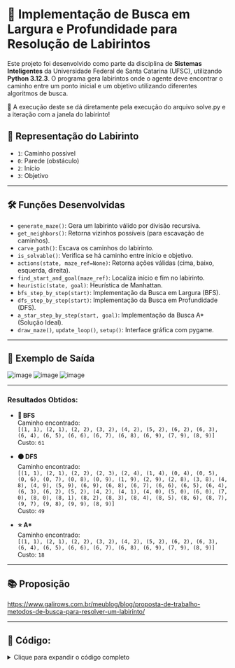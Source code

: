 # 🧭 Implementação de Busca em Largura e Profundidade para Resolução de Labirintos

Este projeto foi desenvolvido como parte da disciplina de **Sistemas Inteligentes** da Universidade Federal de Santa Catarina (UFSC), utilizando **Python 3.12.3**. O programa gera labirintos onde o agente deve encontrar o caminho entre um ponto inicial e um objetivo utilizando diferentes algoritmos de busca. 

🧠 A execução deste se dá diretamente pela execução do arquivo solve.py e a iteração com a janela do labirinto!

## 🧱 Representação do Labirinto

- `1`: Caminho possível
- `0`: Parede (obstáculo)
- `2`: Início
- `3`: Objetivo

---

## 🛠️ Funções Desenvolvidas

- `generate_maze()`: Gera um labirinto válido por divisão recursiva.
- `get_neighbors()`: Retorna vizinhos possíveis (para escavação de caminhos).
- `carve_path()`: Escava os caminhos do labirinto.
- `is_solvable()`: Verifica se há caminho entre início e objetivo.
- `actions(state, maze_ref=None)`: Retorna ações válidas (cima, baixo, esquerda, direita).
- `find_start_and_goal(maze_ref)`: Localiza início e fim no labirinto.
- `heuristic(state, goal)`: Heurística de Manhattan.
- `bfs_step_by_step(start)`: Implementação da Busca em Largura (BFS).
- `dfs_step_by_step(start)`: Implementação da Busca em Profundidade (DFS).
- `a_star_step_by_step(start, goal)`: Implementação da Busca A*(Solução Ideal).
- `draw_maze()`, `update_loop()`, `setup()`: Interface gráfica com pygame.

---

## 📸 Exemplo de Saída

![image](https://github.com/user-attachments/assets/310235d3-795f-41b9-ad83-8736d5a78aaf)
![image](https://github.com/user-attachments/assets/05385558-8c51-4a72-9062-95f22e508b47)
![image](https://github.com/user-attachments/assets/ba55f54e-951c-4e48-8b14-c8c115478a24)

---

### Resultados Obtidos:

- **🔵 BFS**  
  Caminho encontrado:  
  `[(1, 1), (2, 1), (2, 2), (3, 2), (4, 2), (5, 2), (6, 2), (6, 3), (6, 4), (6, 5), (6, 6), (6, 7), (6, 8), (6, 9), (7, 9), (8, 9)]`  
  Custo: `61`

- **🟠 DFS**  
  Caminho encontrado:  
  `[(1, 1), (2, 1), (2, 2), (2, 3), (2, 4), (1, 4), (0, 4), (0, 5), (0, 6), (0, 7), (0, 8), (0, 9), (1, 9), (2, 9), (2, 8), (3, 8), (4, 8), (4, 9), (5, 9), (6, 9), (6, 8), (6, 7), (6, 6), (6, 5), (6, 4), (6, 3), (6, 2), (5, 2), (4, 2), (4, 1), (4, 0), (5, 0), (6, 0), (7, 0), (8, 0), (8, 1), (8, 2), (8, 3), (8, 4), (8, 5), (8, 6), (8, 7), (9, 7), (9, 8), (9, 9), (8, 9)]`  
  Custo: `49`

- **⭐ A\***  
  Caminho encontrado:  
  `[(1, 1), (2, 1), (2, 2), (3, 2), (4, 2), (5, 2), (6, 2), (6, 3), (6, 4), (6, 5), (6, 6), (6, 7), (6, 8), (6, 9), (7, 9), (8, 9)]`  
  Custo: `18`

---


## 📚 Proposição
https://www.galirows.com.br/meublog/blog/proposta-de-trabalho-metodos-de-busca-para-resolver-um-labirinto/

---

## 🚀 Código:
<details>
<summary>Clique para expandir o código completo</summary>

```python
import asyncio
import pygame
from collections import deque
import heapq
import random

# Configurações do labirinto
GRID_SIZE = 10
maze = [
    [1, 1, 1, 0, 1, 1, 1, 1, 1, 1],
    [1, 2, 0, 0, 1, 0, 1, 0, 1, 1],
    [1, 1, 1, 1, 1, 0, 1, 0, 1, 1],
    [0, 0, 1, 0, 0, 0, 1, 0, 1, 1],
    [1, 1, 1, 0, 1, 1, 1, 0, 1, 1],
    [1, 0, 1, 0, 1, 0, 0, 0, 1, 1],
    [1, 0, 1, 1, 1, 1, 1, 1, 1, 1],
    [1, 0, 0, 0, 0, 0, 0, 0, 0, 1],  
    [1, 1, 1, 1, 1, 1, 1, 1, 0, 3],
    [1, 1, 1, 1, 1, 1, 1, 1, 1, 1]
]
CELL_SIZE = 50
WINDOW_SIZE = CELL_SIZE * GRID_SIZE
FPS = 60

WHITE = (255, 255, 255)
BLACK = (0, 0, 0)
GREEN = (0, 255, 0)
RED = (255, 0, 0)
BLUE = (0, 0, 255)
ORANGE = (255, 165, 0)
GRAY = (200, 200, 200)

screen = None
path = []
visited_cells = []
start = None
goal = None
search_generator = None
current_algorithm = "A*" 
steps_counter = 0  

#Funções base do labirinto
def get_neighbors(row, col, maze_temp):
    neighbors = []
    directions = [(-2, 0), (2, 0), (0, -2), (0, 2)]
    random.shuffle(directions)
    for dr, dc in directions:
        new_row, new_col = row + dr, col + dc
        if 0 <= new_row < GRID_SIZE and 0 <= new_col < GRID_SIZE and maze_temp[new_row][new_col] == 0:
            neighbors.append((new_row, new_col))
    return neighbors

def carve_path(row, col, maze_temp):
    maze_temp[row][col] = 1
    for new_row, new_col in get_neighbors(row, col, maze_temp):
        if maze_temp[new_row][new_col] == 0:
            maze_temp[row + (new_row - row) // 2][col + (new_col - col) // 2] = 1
            carve_path(new_row, new_col, maze_temp)

def is_solvable(maze_temp, start, goal):
    frontier = deque([(start, [start])])
    visited = set([start])
    while frontier:
        state, _ = frontier.popleft()
        if state == goal:
            return True
        for next_state in actions(state, maze_temp):
            if next_state not in visited:
                visited.add(next_state)
                frontier.append((next_state, []))
    return False

def actions(state, maze_ref=None):
    if maze_ref is None:
        maze_ref = maze
    row, col = state
    possible_actions = []
    directions = [(-1, 0), (1, 0), (0, -1), (0, 1)]
    for dr, dc in directions:
        new_row, new_col = row + dr, col + dc
        if 0 <= new_row < GRID_SIZE and 0 <= new_col < GRID_SIZE and maze_ref[new_row][new_col] != 0:
            possible_actions.append((new_row, new_col))
    return possible_actions

def find_start_and_goal(maze_ref):
    start = goal = None
    for i in range(GRID_SIZE):
        for j in range(GRID_SIZE):
            if maze_ref[i][j] == 2:
                start = (i, j)
            elif maze_ref[i][j] == 3:
                goal = (i, j)
    return start, goal

def is_goal(state):
    row, col = state
    return maze[row][col] == 3

def heuristic(state, goal):
    row, col = state
    goal_row, goal_col = goal
    return abs(row - goal_row) + abs(col - goal_col)

####Funções de Busca####

#Busca em Largura (BFS)
def bfs_step_by_step(start):
    global steps_counter
    steps_counter = 0
    try:
        frontier = deque([(start, [start])])
        visited = set([start])
        
        while frontier:
            state, path = frontier.popleft()
            yield state, path, visited
            steps_counter += 1
            
            if is_goal(state):
                print("\n\n", path)
                return path
            
            for next_state in actions(state):
                if next_state not in visited:
                    visited.add(next_state)
                    frontier.append((next_state, path + [next_state]))

        return None
    except Exception as e:
        print(f"Erro na BFS: {e}")
        return None

#Busca em Profundidade (DFS)
def dfs_step_by_step(start):
    global steps_counter
    steps_counter = 0
    
    try:
        frontier = [(start, [start])]
        visited = set([start])
        
        while frontier:
            state, path = frontier.pop()
            yield state, path, visited
            steps_counter += 1
            
            if is_goal(state):
                print("\n\n", path)
                return path 
            
            for next_state in actions(state):
                if next_state not in visited:
                    visited.add(next_state)
                    frontier.append((next_state, path + [next_state]))

        return None
    except Exception as e:
        print(f"Erro na DFS: {e}")
        return None

def a_star_step_by_step(start, goal):
    global steps_counter
    steps_counter = 0
    frontier = [(0, start, [start])]
    visited = set()
    g_score = {start: 0}
    while frontier:
        f_score, state, path = heapq.heappop(frontier)
        yield state, path, visited
        steps_counter += 1 
        if is_goal(state):
            print("\n\n", path)
            return
        if state in visited:
            continue
        visited.add(state)
        for next_state in actions(state):
            new_g = g_score[state] + 1
            if next_state not in g_score or new_g < g_score[next_state]:
                g_score[next_state] = new_g
                f = new_g + heuristic(next_state, goal)
                heapq.heappush(frontier, (f, next_state, path + [next_state]))
        
###Labirinto e Interface Gráfica###

def setup():
    global screen, path, visited_cells, start, goal, search_generator, steps_counter
    pygame.init()
    screen = pygame.display.set_mode((WINDOW_SIZE, WINDOW_SIZE + 60))
    pygame.display.set_caption("Busca em Labirinto")
    generate_new_maze()

first_maze_generated = False  

def generate_new_maze():
    global maze, start, goal, path, visited_cells, search_generator, steps_counter, first_maze_generated

    if not first_maze_generated:
        first_maze_generated = True
        start, goal = find_start_and_goal(maze)
    else:
        while True:
            maze_temp = [[0 for _ in range(GRID_SIZE)] for _ in range(GRID_SIZE)]
            start_row = random.randrange(1, GRID_SIZE, 2)
            start_col = random.randrange(1, GRID_SIZE, 2)
            carve_path(start_row, start_col, maze_temp)

            empty_cells = [(i, j) for i in range(GRID_SIZE) for j in range(GRID_SIZE) if maze_temp[i][j] == 1]
            if len(empty_cells) < 2:
                continue

            start, goal = random.sample(empty_cells, 2)
            maze_temp[start[0]][start[1]] = 2
            maze_temp[goal[0]][goal[1]] = 3

            if is_solvable(maze_temp, start, goal):
                maze = maze_temp
                break

    path = []
    visited_cells = []
    steps_counter = 0
    search_generator = get_algorithm_generator(current_algorithm)

def get_algorithm_generator(algo):
    if algo == "BFS":
        return bfs_step_by_step(start)
    elif algo == "DFS":
        return dfs_step_by_step(start)
    else:
        return a_star_step_by_step(start, goal)

def draw_button(text, x, y, w, h, active=False):
    color = (180, 180, 250) if active else GRAY
    pygame.draw.rect(screen, color, (x, y, w, h))
    font = pygame.font.SysFont(None, 24)
    txt = font.render(text, True, BLACK)
    txt_rect = txt.get_rect(center=(x + w // 2, y + h // 2))
    screen.blit(txt, txt_rect)

def draw_maze():
    screen.fill(WHITE)
    for i in range(GRID_SIZE):
        for j in range(GRID_SIZE):
            color = WHITE
            if maze[i][j] == 0:
                color = BLACK
            elif maze[i][j] == 2:
                color = GREEN
            elif maze[i][j] == 3:
                color = RED
            pygame.draw.rect(screen, color, (j * CELL_SIZE, i * CELL_SIZE, CELL_SIZE, CELL_SIZE))
    for row, col in visited_cells:
        if maze[row][col] not in [2, 3]:
            pygame.draw.rect(screen, ORANGE, (col * CELL_SIZE, row * CELL_SIZE, CELL_SIZE, CELL_SIZE))
    for row, col in path:
        if maze[row][col] not in [2, 3]:
            pygame.draw.rect(screen, BLUE, (col * CELL_SIZE, row * CELL_SIZE, CELL_SIZE, CELL_SIZE))

    for i in range(GRID_SIZE + 1):
        pygame.draw.line(screen, BLACK, (0, i * CELL_SIZE), (WINDOW_SIZE, i * CELL_SIZE))
        pygame.draw.line(screen, BLACK, (i * CELL_SIZE, 0), (i * CELL_SIZE, WINDOW_SIZE))

    draw_button("Novo Labirinto", 10, WINDOW_SIZE + 10, 140, 40)
    draw_button("BFS", 160, WINDOW_SIZE + 10, 60, 40, current_algorithm == "BFS")
    draw_button("DFS", 230, WINDOW_SIZE + 10, 60, 40, current_algorithm == "DFS")
    draw_button("A*", 300, WINDOW_SIZE + 10, 60, 40, current_algorithm == "A*")

    font = pygame.font.SysFont(None, 24)
    steps_text = font.render(f"Passos: {steps_counter}", True, BLACK)
    screen.blit(steps_text, (WINDOW_SIZE - 100, WINDOW_SIZE + 15))

    pygame.display.flip()

def update_loop():
    global path, visited_cells, search_generator, current_algorithm
    for event in pygame.event.get():
        if event.type == pygame.QUIT:
            pygame.quit()
            return False
        if event.type == pygame.MOUSEBUTTONDOWN:
            x, y = event.pos
            if y > WINDOW_SIZE:
                if 10 <= x <= 150:
                    generate_new_maze()
                elif 160 <= x <= 220:
                    current_algorithm = "BFS"
                    search_generator = get_algorithm_generator(current_algorithm)
                    path = []
                    visited_cells = []
                    steps_counter = 0  
                elif 230 <= x <= 290:
                    current_algorithm = "DFS"
                    search_generator = get_algorithm_generator(current_algorithm)
                    path = []
                    visited_cells = []
                    steps_counter = 0  
                elif 300 <= x <= 360:
                    current_algorithm = "A*"
                    search_generator = get_algorithm_generator(current_algorithm)
                    path = []
                    visited_cells = []
                    steps_counter = 0  

    try:
        state, path_so_far, visited = next(search_generator)
        visited_cells = list(visited)
        path[:] = path_so_far
    except StopIteration:
        pass

    draw_maze()
    return True

async def main():
    setup()
    while update_loop():
        await asyncio.sleep(1.0 / FPS)

if __name__ == "__main__":
    try:
        asyncio.run(main())
    except KeyboardInterrupt:
        pygame.quit()


```

